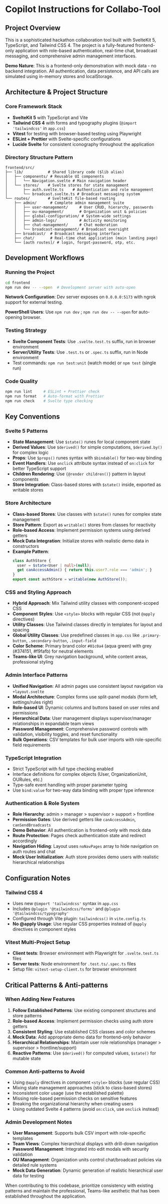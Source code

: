 # Copilot Instructions for Collabo-Tool

## Project Overview
This is a sophisticated hackathon collaboration tool built with SvelteKit 5, TypeScript, and Tailwind CSS 4. The project is a fully-featured frontend-only application with role-based authentication, real-time chat, broadcast messaging, and comprehensive admin management interfaces.

**Demo Nature**: This is a frontend-only demonstration with mock data - no backend integration. All authentication, data persistence, and API calls are simulated using in-memory stores and localStorage.

## Architecture & Project Structure

### Core Framework Stack
- **SvelteKit 5** with TypeScript and Vite
- **Tailwind CSS 4** with forms and typography plugins (`@import 'tailwindcss'` in `app.css`)
- **Vitest** for testing with browser-based testing using Playwright
- **ESLint + Prettier** with Svelte-specific configurations
- **Lucide Svelte** for consistent iconography throughout the application

### Directory Structure Pattern
```
frontend/src/
├── lib/           # Shared library code ($lib alias)
│   ├── components/ # Reusable UI components
│   │   └── Navigation.svelte # Main navigation header
│   └── stores/    # Svelte stores for state management
│       ├── auth.svelte.ts    # Authentication and role management
│       └── broadcast.svelte.ts # Broadcast messaging system
└── routes/        # SvelteKit file-based routing
    ├── admin/      # Complete admin management suite
    │   ├── user-management/     # User CRUD, hierarchy, passwords
    │   ├── ou-management/       # Organization unit & policies
    │   ├── global-configuration/ # System-wide settings
    │   ├── admin-logs/          # Activity monitoring
    │   ├── chat-management/     # Chat moderation
    │   └── broadcast-management/ # Broadcast oversight
    ├── broadcast/  # Broadcast messaging interface
    ├── chat/       # Real-time chat application (main landing page)
    └── [auth routes]/ # login, forgot-password, otp, etc.
```

## Development Workflows

### Running the Project
```bash
cd frontend
npm run dev -- --open  # Development server with auto-open
```

**Network Configuration**: Dev server exposes on `0.0.0.0:5173` with ngrok support for external testing.

**PowerShell Users**: Use `npm run dev` ; `npm run dev -- --open` for auto-opening browser.

### Testing Strategy
- **Svelte Component Tests**: Use `.svelte.test.ts` suffix, run in browser environment
- **Server/Utility Tests**: Use `.test.ts` or `.spec.ts` suffix, run in Node environment
- Test commands: `npm run test:unit` (watch mode) or `npm test` (single run)

### Code Quality
```bash
npm run lint     # ESLint + Prettier check
npm run format   # Auto-format with Prettier
npm run check    # Svelte type checking
```

## Key Conventions

### Svelte 5 Patterns
- **State Management**: Use `$state()` runes for local component state
- **Derived Values**: Use `$derived()` for simple computations, `$derived.by()` for complex logic
- **Props**: Use `$props()` runes syntax with `$bindable()` for two-way binding
- **Event Handlers**: Use `onclick` attribute syntax instead of `on:click` for better TypeScript support
- **Children Rendering**: Use `{@render children()}` pattern in layout components
- **Store Integration**: Class-based stores with `$state()` inside, exported as writable stores

### Store Architecture
- **Class-based Stores**: Use classes with `$state()` runes for complex state management
- **Store Pattern**: Export as `writable()` stores from classes for reactivity
- **Role-based Access**: Implement permission systems using derived getters
- **Mock Data Integration**: Initialize stores with realistic demo data in constructors
- **Example Pattern**:
  ```typescript
  class AuthStore {
    user = $state<User | null>(null);
    get canAccessAdmin() { return this.user?.role === 'admin'; }
  }
  export const authStore = writable(new AuthStore());
  ```

### CSS and Styling Approach
- **Hybrid Approach**: Mix Tailwind utility classes with component-scoped CSS
- **Component Styles**: Use `<style>` blocks with regular CSS (not `@apply` directives)
- **Utility Classes**: Use Tailwind classes directly in templates for layout and spacing
- **Global Utility Classes**: Use predefined classes in `app.css` like `.primary-button`, `.secondary-button`, `.input-field`
- **Color Scheme**: Primary brand color `#01c0a4` (aqua green) with grey (#374151, #f9fafb) for neutral elements
- **Teams-like UI**: Grey navigation background, white content areas, professional styling

### Admin Interface Patterns
- **Unified Navigation**: All admin pages use consistent layout navigation via `+layout.svelte`
- **Modal Architecture**: Complex forms use split-panel modals (form left, settings/rules right)
- **Role-based UI**: Dynamic columns and buttons based on user roles and permissions
- **Hierarchical Data**: User management displays supervisor/manager relationships in expandable team views
- **Password Management**: Comprehensive password controls with validation, visibility toggles, and reset functionality
- **Bulk Operations**: CSV templates for bulk user imports with role-specific field requirements

### TypeScript Integration
- Strict TypeScript with full type checking enabled
- Interface definitions for complex objects (User, OrganizationUnit, OURules, etc.)
- Type-safe event handling with proper parameter typing
- Use `bind:value` for two-way data binding with proper type inference

### Authentication & Role System
- **Role Hierarchy**: admin > manager > supervisor > support > frontline
- **Permission Gates**: Use derived getters like `canAccessAdmin`, `canSendBroadcasts`
- **Demo Behavior**: All authentication is frontend-only with mock data
- **Route Protection**: Pages check authentication state and redirect accordingly
- **Navigation Hiding**: Layout uses `noNavPages` array to hide navigation on auth routes and chat
- **Mock User Initialization**: Auth store provides demo users with realistic hierarchical relationships

## Configuration Notes

### Tailwind CSS 4
- Uses new `@import 'tailwindcss'` syntax in `app.css`
- Includes `@plugin '@tailwindcss/forms'` and `@plugin '@tailwindcss/typography'`
- Configured through Vite plugin: `tailwindcss()` in `vite.config.ts`
- **No @apply Usage**: Use regular CSS properties instead of `@apply` directives in component styles

### Vitest Multi-Project Setup
- **Client tests**: Browser environment with Playwright for `.svelte.test.ts` files
- **Server tests**: Node environment for `.test.ts/.spec.ts` files
- Setup file: `vitest-setup-client.ts` for browser environment

## Critical Patterns & Anti-patterns

### When Adding New Features
1. **Follow Established Patterns**: Use existing component structures and store patterns
2. **Role-based Access**: Implement permission checks using auth store getters
3. **Consistent Styling**: Use established CSS classes and color schemes
4. **Mock Data**: Add appropriate demo data for frontend-only behavior
5. **Hierarchical Relationships**: Maintain user role relationships (manager > supervisor > frontline/support)
6. **Reactive Patterns**: Use `$derived()` for computed values, `$state()` for mutable state

### Common Anti-patterns to Avoid
- Using `@apply` directives in component `<style>` blocks (use regular CSS)
- Mixing state management approaches (stick to class-based stores)
- Inconsistent color usage (use the established palette)
- Missing role-based permission checks on sensitive features
- Breaking the organizational hierarchy when creating users
- Using outdated Svelte 4 patterns (avoid `on:click`, use `onclick` instead)

### Admin Development Notes
- **User Management**: Supports bulk CSV import with role-specific templates
- **Team Views**: Complex hierarchical displays with drill-down navigation
- **Password Management**: Integrated into edit modals with security validation
- **OU Management**: Organization units control chat/broadcast policies via detailed rule systems
- **Mock Data Generation**: Dynamic generation of realistic hierarchical user data for testing

When contributing to this codebase, prioritize consistency with existing patterns and maintain the professional, Teams-like aesthetic that has been established throughout the application.
